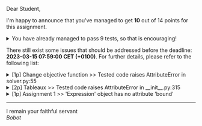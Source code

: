 Dear Student,

I'm happy to announce that you've managed to get **10** out of 14 points for this assignment.
<details><summary>You have already managed to pass 9 tests, so that is encouraging!</summary>&emsp;☑&nbsp;[1p] Augment model<br>&emsp;☑&nbsp;[1p] Augment model<br>&emsp;☑&nbsp;[1p] Basic initial tableaux<br>&emsp;☑&nbsp;[1p] Basic initial tableaux<br>&emsp;☑&nbsp;[1p] Change constraints bounds to nonnegative<br>&emsp;☑&nbsp;[2p] Add extra variables<br>&emsp;☑&nbsp;[1p] Assignment 2<br>&emsp;☑&nbsp;[1p] Assignment 3<br>&emsp;☑&nbsp;[1p] Assignment 4</details>

There still exist some issues that should be addressed before the deadline: **2023-03-15 07:59:00 CET (+0100)**. For further details, please refer to the following list:

<details><summary>[1p] Change objective function &gt;&gt; Tested code raises AttributeError in solver.py:55</summary></details>
<details><summary>[2p] Tableaux &gt;&gt; Tested code raises AttributeError in __init__.py:315</summary></details>
<details><summary>[1p] Assignment 1 &gt;&gt; &#x27;Expression&#x27; object has no attribute &#x27;bound&#x27;</summary></details>

-----------
I remain your faithful servant\
_Bobot_